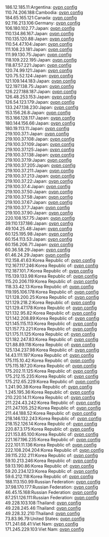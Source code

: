 186.12.185.11:Argentina: [ovpn config](vpn/186_12_185_11.ovpn)  
110.74.206.188:Cambodia: [ovpn config](vpn/110_74_206_188.ovpn)  
184.65.165.121:Canada: [ovpn config](vpn/184_65_165_121.ovpn)  
92.116.213.106:Germany: [ovpn config](vpn/92_116_213_106.ovpn)  
106.180.102.77:Japan: [ovpn config](vpn/106_180_102_77.ovpn)  
110.134.86.167:Japan: [ovpn config](vpn/110_134_86_167.ovpn)  
110.135.120.88:Japan: [ovpn config](vpn/110_135_120_88.ovpn)  
110.54.47.104:Japan: [ovpn config](vpn/110_54_47_104.ovpn)  
111.108.23.181:Japan: [ovpn config](vpn/111_108_23_181.ovpn)  
111.99.130.75:Japan: [ovpn config](vpn/111_99_130_75.ovpn)  
118.109.222.195:Japan: [ovpn config](vpn/118_109_222_195.ovpn)  
118.87.57.221:Japan: [ovpn config](vpn/118_87_57_221.ovpn)  
120.74.99.121:Japan: [ovpn config](vpn/120_74_99_121.ovpn)  
120.75.52.124:Japan: [ovpn config](vpn/120_75_52_124.ovpn)  
121.109.144.183:Japan: [ovpn config](vpn/121_109_144_183.ovpn)  
122.197.138.75:Japan: [ovpn config](vpn/122_197_138_75.ovpn)  
126.227.188.187:Japan: [ovpn config](vpn/126_227_188_187.ovpn)  
126.48.253.153:Japan: [ovpn config](vpn/126_48_253_153.ovpn)  
126.54.123.179:Japan: [ovpn config](vpn/126_54_123_179.ovpn)  
133.247.138.230:Japan: [ovpn config](vpn/133_247_138_230.ovpn)  
153.156.26.8:Japan: [ovpn config](vpn/153_156_26_8.ovpn)  
153.166.128.117:Japan: [ovpn config](vpn/153_166_128_117.ovpn)  
180.144.156.66:Japan: [ovpn config](vpn/180_144_156_66.ovpn)  
180.19.113.11:Japan: [ovpn config](vpn/180_19_113_11.ovpn)  
219.100.37.1:Japan: [ovpn config](vpn/219_100_37_1.ovpn)  
219.100.37.108:Japan: [ovpn config](vpn/219_100_37_108.ovpn)  
219.100.37.109:Japan: [ovpn config](vpn/219_100_37_109.ovpn)  
219.100.37.125:Japan: [ovpn config](vpn/219_100_37_125.ovpn)  
219.100.37.138:Japan: [ovpn config](vpn/219_100_37_138.ovpn)  
219.100.37.19:Japan: [ovpn config](vpn/219_100_37_19.ovpn)  
219.100.37.205:Japan: [ovpn config](vpn/219_100_37_205.ovpn)  
219.100.37.211:Japan: [ovpn config](vpn/219_100_37_211.ovpn)  
219.100.37.213:Japan: [ovpn config](vpn/219_100_37_213.ovpn)  
219.100.37.22:Japan: [ovpn config](vpn/219_100_37_22.ovpn)  
219.100.37.4:Japan: [ovpn config](vpn/219_100_37_4.ovpn)  
219.100.37.50:Japan: [ovpn config](vpn/219_100_37_50.ovpn)  
219.100.37.58:Japan: [ovpn config](vpn/219_100_37_58.ovpn)  
219.100.37.67:Japan: [ovpn config](vpn/219_100_37_67.ovpn)  
219.100.37.7:Japan: [ovpn config](vpn/219_100_37_7.ovpn)  
219.100.37.90:Japan: [ovpn config](vpn/219_100_37_90.ovpn)  
220.108.157.75:Japan: [ovpn config](vpn/220_108_157_75.ovpn)  
39.110.137.186:Japan: [ovpn config](vpn/39_110_137_186.ovpn)  
49.104.25.48:Japan: [ovpn config](vpn/49_104_25_48.ovpn)  
60.125.195.98:Japan: [ovpn config](vpn/60_125_195_98.ovpn)  
60.154.113.53:Japan: [ovpn config](vpn/60_154_113_53.ovpn)  
60.156.206.71:Japan: [ovpn config](vpn/60_156_206_71.ovpn)  
60.36.58.29:Japan: [ovpn config](vpn/60_36_58_29.ovpn)  
61.46.24.29:Japan: [ovpn config](vpn/61_46_24_29.ovpn)  
112.158.41.63:Korea Republic of: [ovpn config](vpn/112_158_41_63.ovpn)  
112.167.117.246:Korea Republic of: [ovpn config](vpn/112_167_117_246.ovpn)  
112.187.101.7:Korea Republic of: [ovpn config](vpn/112_187_101_7.ovpn)  
115.139.133.98:Korea Republic of: [ovpn config](vpn/115_139_133_98.ovpn)  
115.20.206.119:Korea Republic of: [ovpn config](vpn/115_20_206_119.ovpn)  
118.33.42.13:Korea Republic of: [ovpn config](vpn/118_33_42_13.ovpn)  
119.195.106.178:Korea Republic of: [ovpn config](vpn/119_195_106_178.ovpn)  
121.128.200.25:Korea Republic of: [ovpn config](vpn/121_128_200_25.ovpn)  
121.129.218.2:Korea Republic of: [ovpn config](vpn/121_129_218_2.ovpn)  
121.129.47.178:Korea Republic of: [ovpn config](vpn/121_129_47_178.ovpn)  
121.132.95.82:Korea Republic of: [ovpn config](vpn/121_132_95_82.ovpn)  
121.142.208.89:Korea Republic of: [ovpn config](vpn/121_142_208_89.ovpn)  
121.145.115.113:Korea Republic of: [ovpn config](vpn/121_145_115_113.ovpn)  
121.157.73.221:Korea Republic of: [ovpn config](vpn/121_157_73_221.ovpn)  
121.175.11.125:Korea Republic of: [ovpn config](vpn/121_175_11_125.ovpn)  
121.182.247.83:Korea Republic of: [ovpn config](vpn/121_182_247_83.ovpn)  
121.88.89.118:Korea Republic of: [ovpn config](vpn/121_88_89_118.ovpn)  
125.134.237.98:Korea Republic of: [ovpn config](vpn/125_134_237_98.ovpn)  
14.43.111.197:Korea Republic of: [ovpn config](vpn/14_43_111_197.ovpn)  
175.115.10.42:Korea Republic of: [ovpn config](vpn/175_115_10_42.ovpn)  
175.115.187.20:Korea Republic of: [ovpn config](vpn/175_115_187_20.ovpn)  
175.202.11.125:Korea Republic of: [ovpn config](vpn/175_202_11_125.ovpn)  
175.212.15.235:Korea Republic of: [ovpn config](vpn/175_212_15_235.ovpn)  
175.212.65.229:Korea Republic of: [ovpn config](vpn/175_212_65_229.ovpn)  
1.241.90.38:Korea Republic of: [ovpn config](vpn/1_241_90_38.ovpn)  
1.245.195.36:Korea Republic of: [ovpn config](vpn/1_245_195_36.ovpn)  
210.220.14.11:Korea Republic of: [ovpn config](vpn/210_220_14_11.ovpn)  
211.224.43.242:Korea Republic of: [ovpn config](vpn/211_224_43_242.ovpn)  
211.247.105.252:Korea Republic of: [ovpn config](vpn/211_247_105_252.ovpn)  
211.44.188.52:Korea Republic of: [ovpn config](vpn/211_44_188_52.ovpn)  
218.146.132.243:Korea Republic of: [ovpn config](vpn/218_146_132_243.ovpn)  
218.152.126.14:Korea Republic of: [ovpn config](vpn/218_152_126_14.ovpn)  
220.87.3.175:Korea Republic of: [ovpn config](vpn/220_87_3_175.ovpn)  
221.153.85.100:Korea Republic of: [ovpn config](vpn/221_153_85_100.ovpn)  
221.167.196.235:Korea Republic of: [ovpn config](vpn/221_167_196_235.ovpn)  
222.101.11.136:Korea Republic of: [ovpn config](vpn/222_101_11_136.ovpn)  
222.108.204.204:Korea Republic of: [ovpn config](vpn/222_108_204_204.ovpn)  
39.115.232.211:Korea Republic of: [ovpn config](vpn/39_115_232_211.ovpn)  
59.10.213.246:Korea Republic of: [ovpn config](vpn/59_10_213_246.ovpn)  
59.13.190.86:Korea Republic of: [ovpn config](vpn/59_13_190_86.ovpn)  
59.20.234.123:Korea Republic of: [ovpn config](vpn/59_20_234_123.ovpn)  
59.6.212.118:Korea Republic of: [ovpn config](vpn/59_6_212_118.ovpn)  
188.113.150.99:Russian Federation: [ovpn config](vpn/188_113_150_99.ovpn)  
37.98.170.177:Russian Federation: [ovpn config](vpn/37_98_170_177.ovpn)  
46.45.15.168:Russian Federation: [ovpn config](vpn/46_45_15_168.ovpn)  
87.251.126.111:Russian Federation: [ovpn config](vpn/87_251_126_111.ovpn)  
49.228.103.108:Thailand: [ovpn config](vpn/49_228_103_108.ovpn)  
49.228.245.46:Thailand: [ovpn config](vpn/49_228_245_46.ovpn)  
49.228.32.210:Thailand: [ovpn config](vpn/49_228_32_210.ovpn)  
73.83.96.79:United States: [ovpn config](vpn/73_83_96_79.ovpn)  
171.241.68.41:Viet Nam: [ovpn config](vpn/171_241_68_41.ovpn)  
171.245.229.103:Viet Nam: [ovpn config](vpn/171_245_229_103.ovpn)  
